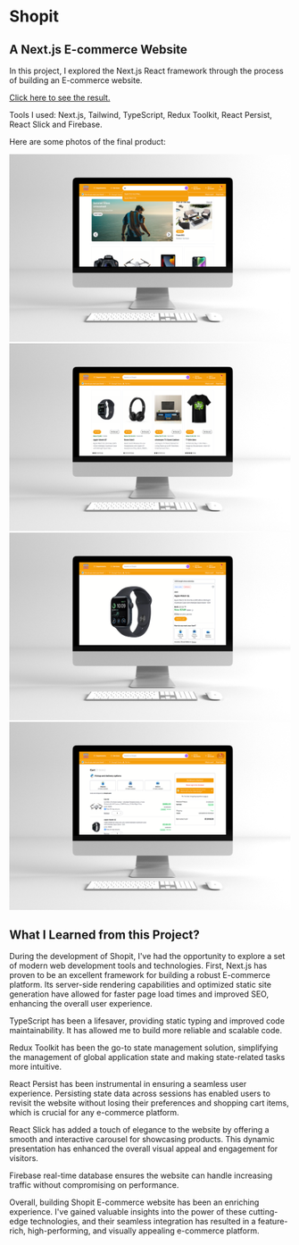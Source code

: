 # Shopit

## A Next.js E-commerce Website

In this project, I explored the Next.js React framework through the process of building an E-commerce website.

[Click here to see the result.](https://shopit-phi.vercel.app/)

Tools I used: Next.js, Tailwind, TypeScript, Redux Toolkit, React Persist, React Slick and Firebase.

Here are some photos of the final product:

![Desktop-View](/public/assets/images/screenshots/1.png "Desktop-View")
![Desktop-View](/public/assets/images/screenshots/2.png "Desktop-View")
![Desktop-View](/public/assets/images/screenshots/3.png "Desktop-View")
![Desktop-View](/public/assets/images/screenshots/4.png "Desktop-View")

## What I Learned from this Project?

During the development of Shopit, I've had the opportunity to explore a set of modern web development tools and technologies. First, Next.js has proven to be an excellent framework for building a robust E-commerce platform. Its server-side rendering capabilities and optimized static site generation have allowed for faster page load times and improved SEO, enhancing the overall user experience.

TypeScript has been a lifesaver, providing static typing and improved code maintainability. It has allowed me to build more reliable and scalable code.

Redux Toolkit has been the go-to state management solution, simplifying the management of global application state and making state-related tasks more intuitive.

React Persist has been instrumental in ensuring a seamless user experience. Persisting state data across sessions has enabled users to revisit the website without losing their preferences and shopping cart items, which is crucial for any e-commerce platform.

React Slick has added a touch of elegance to the website by offering a smooth and interactive carousel for showcasing products. This dynamic presentation has enhanced the overall visual appeal and engagement for visitors.

Firebase real-time database ensures the website can handle increasing traffic without compromising on performance.

Overall, building Shopit E-commerce website has been an enriching experience. I've gained valuable insights into the power of these cutting-edge technologies, and their seamless integration has resulted in a feature-rich, high-performing, and visually appealing e-commerce platform.
